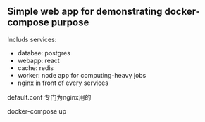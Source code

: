 ## Simple web app for demonstrating docker-compose purpose

Includs services:
- databse: postgres
- webapp: react
- cache: redis
- worker: node app for computing-heavy jobs
- nginx in front of every services

default.conf 专门为nginx用的

docker-compose up